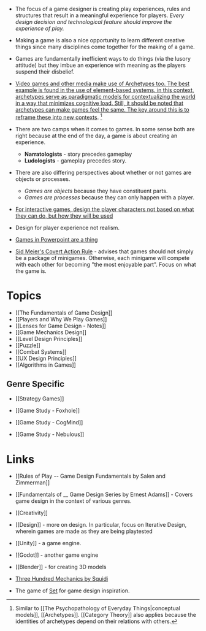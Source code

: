 * The focus of a game designer is creating play experiences, rules and structures that result in a meaningful experience for players. *Every design decision and technological feature should improve the experience of play.*

* Making a game is also a nice opportunity to learn different creative things since many disciplines come together for the making of a game.

* Games are fundamentally inefficient ways to do things (via the lusory attitude) but they imbue an experience with meaning as the players suspend their disbelief.


* [Video games and other media make use of Archetypes too. The best example is found in the use of element-based systems. in this context, archetypes serve as paradigmatic models for contextualizing the world in a way that minimizes cognitive load. Still, it should be noted that archetypes can make games feel the same. The key around this is to reframe these into new contexts](https://www.youtube.com/watch?v=yzSzJqAAyxg). [^1]

[^1]: Similar to [[The Psychopathology of Everyday Things|conceptual models]],  [[Archetypes]]. [[Category Theory]] also applies because the identities of archetypes depend on their relations with others.

* There are two camps when it comes to games. In some sense both are right because at the end of the day, a game is about creating an experience. 
	* **Narratologists** - story precedes gameplay 
	* **Ludologists** - gameplay precedes story.
* There are also differing perspectives about whether or not games are objects or processes.
	* *Games are objects* because they have constituent parts.
	* *Games are processes* because they can only happen with a player. 

* [For interactive games, design the player characters not based on what they can do, but how they will be used](https://www.youtube.com/watch?v=7EpgjR-k3fE)
* Design for player experience not realism. 

* [Games in Powerpoint are a thing](https://www.youtube.com/watch?v=KDUiw2BHE5Y)

* [Sid Meier's Covert Action Rule](https://forums.somethingawful.com/showthread.php?threadid=3773152) - advises that games should not simply be a package of minigames. Otherwise, each minigame will compete with each other for becoming "the most enjoyable part". Focus on what the game is. 

# Topics
* [[The Fundamentals of Game Design]]
* [[Players and Why We Play Games]]
* [[Lenses for Game Design - Notes]]
* [[Game Mechanics Design]]
* [[Level Design Principles]]
* [[Puzzle]]
* [[Combat Systems]]
* [[UX Design Principles]]
* [[Algorithms in Games]]



## Genre Specific
* [[Strategy Games]]

* [[Game Study - Foxhole]]
* [[Game Study - CogMind]]
* [[Game Study - Nebulous]]

# Links
* [[Rules of Play -- Game Design Fundamentals by Salen and Zimmerman]]
* [[Fundamentals of __ Game Design Series by Ernest Adams]] - Covers game design in the context of various genres.

* [[Creativity]]
* [[Design]] - more on design. In particular, focus on Iterative Design, wherein games are made as they are being playtested 

* [[Unity]] - a game engine.
* [[Godot]] - another game engine 
* [[Blender]] - for creating 3D models

* [Three Hundred Mechanics by Squidi](https://www.squidi.net/three/)
* The game of [Set](https://www.youtube.com/watch?v=EkFX9jUJPKk) for game design inspiration.
